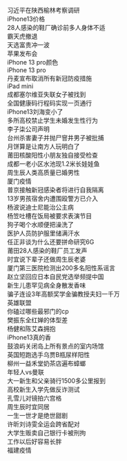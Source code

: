 习近平在陕西榆林考察调研  
iPhone13价格  
28人感染的鞋厂确诊前多人身体不适  
霸天虎撤退  
天选富贵冲一波  
苹果发布会  
iPhone 13 pro颜色  
iPhone 13 pro  
丹麦宣布取消所有新冠防疫措施  
iPad mini  
成都塞尔维亚失联女子被找到  
全国健康码行程码实现一页通行  
iPhone13刘海变小了  
多所高校禁止学生未婚发生性行为  
李子柒公司声明  
台州杀害妻子并抛尸窨井男子被批捕  
月饼算是让南方人玩明白了  
莆田核酸阳性小朋友独自接受检查  
成都一老小区水池现1.2米长娃娃鱼  
周生辰人类高质量已婚男性  
厦门疫情  
普京接触新冠感染者将进行自我隔离  
13岁男孩宿舍内遭围殴警方已介入  
杨波说迪士尼能治公主病  
杨笠吐槽在饭局被要求表演节目  
狗子喝个水顺便把澡洗了  
医护人员防护服里储满汗水  
任正非谈为什么还要拼命研究6G  
莆田28人感染的鞋厂员工发声  
时宜说下辈子还做周生辰老婆  
厦门第三医院检测出200多名阳性系谣言  
赵立坚回应日本自民党选举频提中国  
新生儿患罕见病全身散发香味  
骗子连设3年高额奖学金骗教授夫妇一千万  
英雄联盟  
你磕过哪些最邪门的cp  
樊振东全红婵的体型差  
杨健和陈艾森拥抱  
iPhone13真的香  
鼓浪屿关闭岛上所有景点的室内场馆  
英国短跑选手乌贾B瓶尿样阳性  
柳州一益禾堂奶茶店遍布蟑螂  
年轻人vs曼联  
大一新生和父亲骑行1500多公里报到  
高校新生入学先做反诈测试  
孔雪儿对镜拍六宫格  
周生辰时宜同居  
一生一世才是绝世甜剧  
许昕刘诗雯全运会跨省配对  
大学生贩卖自己银行卡被刑拘  
工作以后好容易长胖  
福建疫情  
